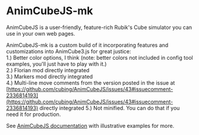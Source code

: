 # AnimCubeJS-mk
AnimCubeJS is a user-friendly, feature-rich Rubik's Cube simulator you can use in your own web pages.

AnimCubeJS-mk is a custom build of it incorporating features and customizations into AnimCube3.js for great justice:    
1.) Better color options, I think (note: better colors not included in config tool examples, you'll just have to play with it.)    
2.) Florian mod directly integrated    
3.) Markers mod directly integrated    
4.) Multi-line move comments from the version posted in the issue at [https://github.com/cubing/AnimCubeJS/issues/43#issuecomment-2336814193](https://github.com/cubing/AnimCubeJS/issues/43#issuecomment-2336814193) directly integrated
5.) Not minified. You can do that if you need it for production. 

See [AnimCubeJS documentation](https://animcubejs.cubing.net/animcubejs.html) with illustrative examples for more.
